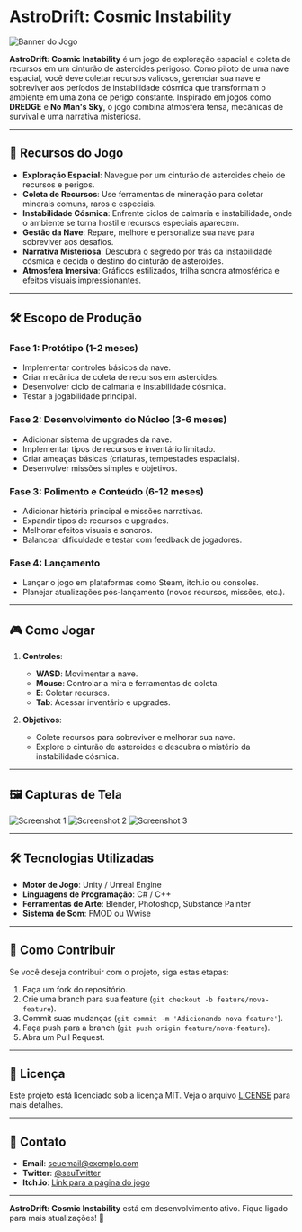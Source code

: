# AstroDrift: Cosmic Instability

![Banner do Jogo](link-para-um-banner-ou-imagem-do-jogo.png)

**AstroDrift: Cosmic Instability** é um jogo de exploração espacial e coleta de recursos em um cinturão de asteroides perigoso. Como piloto de uma nave espacial, você deve coletar recursos valiosos, gerenciar sua nave e sobreviver aos períodos de instabilidade cósmica que transformam o ambiente em uma zona de perigo constante. Inspirado em jogos como **DREDGE** e **No Man's Sky**, o jogo combina atmosfera tensa, mecânicas de survival e uma narrativa misteriosa.

---

## 🚀 Recursos do Jogo

- **Exploração Espacial**: Navegue por um cinturão de asteroides cheio de recursos e perigos.
- **Coleta de Recursos**: Use ferramentas de mineração para coletar minerais comuns, raros e especiais.
- **Instabilidade Cósmica**: Enfrente ciclos de calmaria e instabilidade, onde o ambiente se torna hostil e recursos especiais aparecem.
- **Gestão da Nave**: Repare, melhore e personalize sua nave para sobreviver aos desafios.
- **Narrativa Misteriosa**: Descubra o segredo por trás da instabilidade cósmica e decida o destino do cinturão de asteroides.
- **Atmosfera Imersiva**: Gráficos estilizados, trilha sonora atmosférica e efeitos visuais impressionantes.

---

## 🛠️ Escopo de Produção

### Fase 1: Protótipo (1-2 meses)
- Implementar controles básicos da nave.
- Criar mecânica de coleta de recursos em asteroides.
- Desenvolver ciclo de calmaria e instabilidade cósmica.
- Testar a jogabilidade principal.

### Fase 2: Desenvolvimento do Núcleo (3-6 meses)
- Adicionar sistema de upgrades da nave.
- Implementar tipos de recursos e inventário limitado.
- Criar ameaças básicas (criaturas, tempestades espaciais).
- Desenvolver missões simples e objetivos.

### Fase 3: Polimento e Conteúdo (6-12 meses)
- Adicionar história principal e missões narrativas.
- Expandir tipos de recursos e upgrades.
- Melhorar efeitos visuais e sonoros.
- Balancear dificuldade e testar com feedback de jogadores.

### Fase 4: Lançamento
- Lançar o jogo em plataformas como Steam, itch.io ou consoles.
- Planejar atualizações pós-lançamento (novos recursos, missões, etc.).

---

## 🎮 Como Jogar

1. **Controles**:
   - **WASD**: Movimentar a nave.
   - **Mouse**: Controlar a mira e ferramentas de coleta.
   - **E**: Coletar recursos.
   - **Tab**: Acessar inventário e upgrades.

2. **Objetivos**:
   - Colete recursos para sobreviver e melhorar sua nave.
   - Explore o cinturão de asteroides e descubra o mistério da instabilidade cósmica.

---

## 🖼️ Capturas de Tela

![Screenshot 1](link-para-screenshot-1.png)
![Screenshot 2](link-para-screenshot-2.png)
![Screenshot 3](link-para-screenshot-3.png)

---

## 🛠️ Tecnologias Utilizadas

- **Motor de Jogo**: Unity / Unreal Engine
- **Linguagens de Programação**: C# / C++
- **Ferramentas de Arte**: Blender, Photoshop, Substance Painter
- **Sistema de Som**: FMOD ou Wwise

---

## 🤝 Como Contribuir

Se você deseja contribuir com o projeto, siga estas etapas:

1. Faça um fork do repositório.
2. Crie uma branch para sua feature (`git checkout -b feature/nova-feature`).
3. Commit suas mudanças (`git commit -m 'Adicionando nova feature'`).
4. Faça push para a branch (`git push origin feature/nova-feature`).
5. Abra um Pull Request.

---

## 📄 Licença

Este projeto está licenciado sob a licença MIT. Veja o arquivo [LICENSE](LICENSE) para mais detalhes.

---

## 📧 Contato

- **Email**: seuemail@exemplo.com
- **Twitter**: [@seuTwitter](https://twitter.com/seuTwitter)
- **Itch.io**: [Link para a página do jogo](https://seusite.itch.io/astrodrift)

---

**AstroDrift: Cosmic Instability** está em desenvolvimento ativo. Fique ligado para mais atualizações! 🚀
